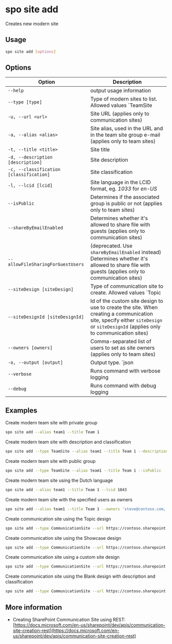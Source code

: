 # spo site add

Creates new modern site

## Usage

```sh
spo site add [options]
```

## Options

Option|Description
------|-----------
`--help`|output usage information
`--type [type]`|Type of modern sites to list. Allowed values `TeamSite|CommunicationSite`, default `TeamSite`
`-u, --url <url>`|Site URL (applies only to communication sites)
`-a, --alias <alias>`|Site alias, used in the URL and in the team site group e-mail (applies only to team sites)
`-t, --title <title>`|Site title
`-d, --description [description]`|Site description
`-c, --classification [classification]`|Site classification
`-l, --lcid [lcid]`|Site language in the LCID format, eg. _1033_ for _en-US_
`--isPublic`|Determines if the associated group is public or not (applies only to team sites)
`--shareByEmailEnabled`|Determines whether it's allowed to share file with guests (applies only to communication sites)
`--allowFileSharingForGuestUsers`|(deprecated. Use `shareByEmailEnabled` instead) Determines whether it's allowed to share file with guests (applies only to communication sites)
`--siteDesign [siteDesign]`|Type of communication site to create. Allowed values `Topic|Showcase|Blank`, default `Topic`. When creating a communication site, specify either `siteDesign` or `siteDesignId` (applies only to communication sites)
`--siteDesignId [siteDesignId]`|Id of the custom site design to use to create the site. When creating a communication site, specify either `siteDesign` or `siteDesignId` (applies only to communication sites)
`--owners [owners]`|Comma-separated list of users to set as site owners (applies only to team sites)
`-o, --output [output]`|Output type. `json|text`. Default `text`
`--verbose`|Runs command with verbose logging
`--debug`|Runs command with debug logging

## Examples

Create modern team site with private group

```sh
spo site add --alias team1 --title Team 1
```

Create modern team site with description and classification

```sh
spo site add --type TeamSite --alias team1 --title Team 1 --description Site of team 1 --classification LBI
```

Create modern team site with public group

```sh
spo site add --type TeamSite --alias team1 --title Team 1 --isPublic
```

Create modern team site using the Dutch language

```sh
spo site add --alias team1 --title Team 1 --lcid 1043
```

Create modern team site with the specified users as owners

```sh
spo site add --alias team1 --title Team 1 --owners 'steve@contoso.com, bob@contoso.com'
```

Create communication site using the Topic design

```sh
spo site add --type CommunicationSite --url https://contoso.sharepoint.com/sites/marketing --title Marketing
```

Create communication site using the Showcase design

```sh
spo site add --type CommunicationSite --url https://contoso.sharepoint.com/sites/marketing --title Marketing --siteDesign Showcase
```

Create communication site using a custom site design

```sh
spo site add --type CommunicationSite --url https://contoso.sharepoint.com/sites/marketing --title Marketing --siteDesignId 99f410fe-dd79-4b9d-8531-f2270c9c621c
```

Create communication site using the Blank design with description and classification

```sh
spo site add --type CommunicationSite --url https://contoso.sharepoint.com/sites/marketing --title Marketing --description Site of the marketing department --classification MBI --siteDesign Blank
```

## More information

- Creating SharePoint Communication Site using REST: [https://docs.microsoft.com/en-us/sharepoint/dev/apis/communication-site-creation-rest](https://docs.microsoft.com/en-us/sharepoint/dev/apis/communication-site-creation-rest)